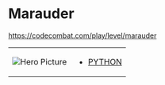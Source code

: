 # Marauder 

https://codecombat.com/play/level/marauder
<table>
<tr>
<td>

![Hero Picture](hero.png?raw=true "Hero Picture")

</td>
<td>
<ul>
<li>

[PYTHON](Marauder.py)

</li>
</td>
</tr>
<table>